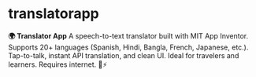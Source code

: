 # translatorapp
**🌍 Translator App**   A speech-to-text translator built with MIT App Inventor. Supports 20+ languages (Spanish, Hindi, Bangla, French, Japanese, etc.). Tap-to-talk, instant API translation, and clean UI. Ideal for travelers and learners. Requires internet. 🎤⚡
